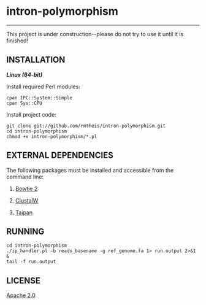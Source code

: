 # intron-polymorphism
* * *

This project is under construction--please do not try to use it until it is finished!

## INSTALLATION
**_Linux (64-bit)_**

Install required Perl modules:

    cpan IPC::System::Simple
    cpan Sys::CPU

Install project code:

    git clone git://github.com/rmtheis/intron-polymorphism.git
    cd intron-polymorphism
    chmod +x intron-polymorphism/*.pl

## EXTERNAL DEPENDENCIES

The following packages must be installed and accessible from the command line:

1. [Bowtie 2](http://bowtie-bio.sourceforge.net/bowtie2/)

2. [ClustalW](http://www.ebi.ac.uk/Tools/msa/clustalw2/)

3. [Taipan](http://sourceforge.net/projects/taipan/)

## RUNNING

    cd intron-polymorphism
    ./ip_handler.pl -b reads_basename -g ref_genome.fa 1> run.output 2>&1 &
    tail -f run.output

## LICENSE

[Apache 2.0](http://www.apache.org/licenses/LICENSE-2.0.html)

